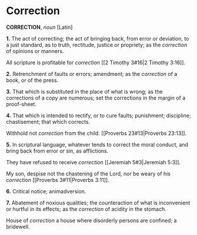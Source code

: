 # Correction

**CORRECTION**, _noun_ \[Latin\]

**1.** The act of correcting; the act of bringing back, from error or deviation, to a just standard, as to truth, rectitude, justice or propriety; as the _correction_ of opinions or manners.

All scripture is profitable for _correction_ [[2 Timothy 3#16|2 Timothy 3:16]].

**2.** Retrenchment of faults or errors; amendment; as the _correction_ of a book, or of the press.

**3.** That which is substituted in the place of what is wrong; as the corrections of a copy are numerous; set the corrections in the margin of a proof-sheet.

**4.** That which is intended to rectify, or to cure faults; punishment; discipline; chastisement; that which corrects.

Withhold not _correction_ from the child. [[Proverbs 23#13|Proverbs 23:13]].

**5.** In scriptural language, whatever tends to correct the moral conduct, and bring back from error or sin, as afflictions.

They have refused to receive _correction_ [[Jeremiah 5#3|Jeremiah 5:3]].

My son, despise not the chastening of the Lord, nor be weary of his _correction_ [[Proverbs 3#11|Proverbs 3:11]].

**6.** Critical notice; animadversion.

**7.** Abatement of noxious qualities; the counteraction of what is inconvenient or hurtful in its effects; as the _correction_ of acidity in the stomach.

House of _correction_ a house where disorderly persons are confined; a bridewell.